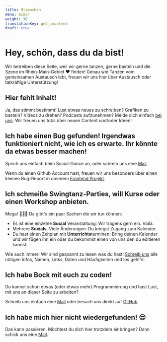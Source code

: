 ```yaml
---
title: Mitmachen
menu: minor
weight: 30
translationKey: get_involved
draft: true
---
```

# Hey, schön, dass du da bist!

Wir betreiben diese Seite, weil wir gerne tanzen, gerne basteln und die Szene im Rhein-Main-Gebiet ❤️ finden! Genau wie Tanzen vom gemeinsamen Austausch lebt, freuen wir uns hier über Austausch oder tatkräftige Unterstützung!

## Hier fehlt Inhalt!
Ja, das stimmt bestimmt! Lust etwas neues zu schreiben? Grafiken zu basteln? Videos zu drehen? Podcasts aufzunehmen? Melde dich einfach [bei uns](mailto:hallo@rmswing.de). Wir freuen uns total über neuen Content und/oder Ideen!


## Ich habe einen Bug gefunden! Irgendwas funktioniert nicht, wie ich es erwarte. Ihr könnte da etwas besser machen!
Sprich uns einfach beim Social-Dance an, oder schreib uns eine [Mail](mailto:hallo@rmswing.de).

Wenn du einen Github Account hast, freuen wir uns besonders über einen kleinen Bug-Report in unserem [Frontend Projekt](https://github.com/rhein-main-swingtime/frontend-hugo).


## Ich schmeiße Swingtanz-Parties, will Kurse oder einen Workshop anbieten.
Mega! 🚀🙌🤩 Da gibt's ein paar Sachen die wir tun können:

* Es ist eine einzelne **Social** Veranstaltung: Wir tragens gern ein. Voilà.
* Mehrere **Socials**, Viele Änderungen: Du kriegst Zugang zum Kalender.
* Du hast einen Zeitplan mit **Unterrichts**terminen: Bring deinen Kalender und wir fügen ihn ein oder du bekommst einen von uns den du editieren kannst.

Wie auch immer: Wir sind gespannt zu lesen was du hast! [Schreib uns](mailto:hallo@rmswing.de) alle nötigen Infos, Namen, Links, Daten und Häufigkeiten und los geht's!

## Ich habe Bock mit euch zu coden!
Du kannst schon etwas (oder etwas mehr) Programmierung und hast Lust, mit uns an dieser Seite zu arbeiten?

Schreib uns einfach eine [Mail](mailto:hallo@rmswing.de) oder besuch uns direkt auf [GitHub](https://github.com/rhein-main-swingtime).

## Ich habe mich hier nicht wiedergefunden! 😒
Das kann passieren. Möchtest du dich hier trotzdem einbringen? Dann schick uns eine [Mail](mailto:hallo@rmswing.de).

